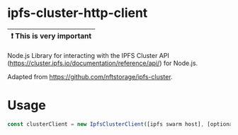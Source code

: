 # ipfs-cluster-http-client

| :exclamation:  This is very important   |
|-----------------------------------------|

Node.js Library for interacting with the IPFS Cluster API (https://cluster.ipfs.io/documentation/reference/api/) for Node.js.

Adapted from https://github.com/nftstorage/ipfs-cluster.

# Usage

```ts
const clusterClient = new IpfsClusterClient([ipfs swarm host], [optional headers to attach with each request])
```
